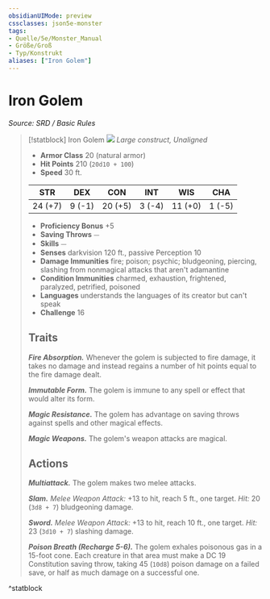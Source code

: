 ```yaml
---
obsidianUIMode: preview
cssclasses: json5e-monster
tags:
- Quelle/5e/Monster_Manual
- Größe/Groß
- Typ/Konstrukt
aliases: ["Iron Golem"]
---
```

# Iron Golem
*Source: SRD / Basic Rules*  

> [!statblock] Iron Golem
> ![](compendium/bestiary/construct/token/iron-golem.png#token)
> *Large construct, Unaligned*
> 
> - **Armor Class** 20  (natural armor)
> - **Hit Points** 210 (`20d10 + 100`)
> - **Speed** 30 ft.
> 
> |STR|DEX|CON|INT|WIS|CHA|
> |:---:|:---:|:---:|:---:|:---:|:---:|
> |24 (+7)| 9 (-1)|20 (+5)| 3 (-4)|11 (+0)| 1 (-5)|
> 
> - **Proficiency Bonus** +5
> - **Saving Throws** ⏤
> - **Skills** ⏤
> - **Senses** darkvision 120 ft., passive Perception 10
> - **Damage Immunities** fire; poison; psychic; bludgeoning, piercing, slashing from nonmagical attacks that aren't adamantine
> - **Condition Immunities** charmed, exhaustion, frightened, paralyzed, petrified, poisoned
> - **Languages** understands the languages of its creator but can't speak
> - **Challenge** 16
> 
> ## Traits
> 
> ***Fire Absorption.*** Whenever the golem is subjected to fire damage, it takes no damage and instead regains a number of hit points equal to the fire damage dealt.
> 
> ***Immutable Form.*** The golem is immune to any spell or effect that would alter its form.
> 
> ***Magic Resistance.*** The golem has advantage on saving throws against spells and other magical effects.
> 
> ***Magic Weapons.*** The golem's weapon attacks are magical.
> 
> ## Actions
> 
> ***Multiattack.*** The golem makes two melee attacks.
> 
> ***Slam.*** *Melee Weapon Attack:* +13 to hit, reach 5 ft., one target. *Hit:* 20 (`3d8 + 7`) bludgeoning damage.
> 
> ***Sword.*** *Melee Weapon Attack:* +13 to hit, reach 10 ft., one target. *Hit:* 23 (`3d10 + 7`) slashing damage.
> 
> ***Poison Breath (Recharge 5-6).*** The golem exhales poisonous gas in a 15-foot cone. Each creature in that area must make a DC 19 Constitution saving throw, taking 45 (`10d8`) poison damage on a failed save, or half as much damage on a successful one.
^statblock